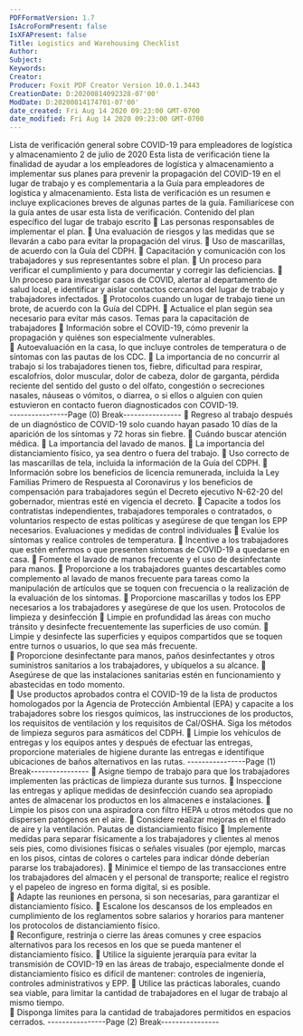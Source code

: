```yaml
---
PDFFormatVersion: 1.7
IsAcroFormPresent: false
IsXFAPresent: false
Title: Logistics and Warehousing Checklist
Author: 
Subject: 
Keywords: 
Creator: 
Producer: Foxit PDF Creator Version 10.0.1.3443
CreationDate: D:20200814092328-07'00'
ModDate: D:20200814174701-07'00'
date_created: Fri Aug 14 2020 09:23:00 GMT-0700
date_modified: Fri Aug 14 2020 09:23:00 GMT-0700
---
```

Lista de verificación general sobre COVID-19 
para empleadores de logística y almacenamiento 
2 de julio de 2020 
Esta lista de verificación tiene la finalidad de ayudar a los empleadores de logística y 
almacenamiento a implementar sus planes para prevenir la propagación del COVID-19 en el 
lugar de trabajo y es complementaria a la Guía para empleadores de logística y 
almacenamiento. Esta lista de verificación es un resumen e incluye explicaciones breves de 
algunas partes de la guía. Familiarícese con la guía antes de usar esta lista de verificación. 
Contenido del plan específico del lugar de 
trabajo escrito 
 Las personas responsables de implementar el plan. 
 Una evaluación de riesgos y las medidas que se llevarán a cabo para evitar la 
propagación del virus. 
 Uso de mascarillas, de acuerdo con la Guía del CDPH. 
 Capacitación y comunicación con los trabajadores y sus representantes sobre el 
plan. 
 Un proceso para verificar el cumplimiento y para documentar y corregir las 
deficiencias. 
 Un proceso para investigar casos de COVID, alertar al departamento de salud 
local, e identificar y aislar contactos cercanos del lugar de trabajo y trabajadores 
infectados. 
 Protocolos cuando un lugar de trabajo tiene un brote, de acuerdo con la Guía 
del CDPH. 
 Actualice el plan según sea necesario para evitar más casos. 
Temas para la capacitación de trabajadores 
 Información sobre el COVID-19, cómo prevenir la propagación y quiénes son 
especialmente vulnerables.  
 Autoevaluación en la casa, lo que incluye controles de temperatura o de 
síntomas con las pautas de los CDC. 
 La importancia de no concurrir al trabajo si los trabajadores tienen tos, fiebre, 
dificultad para respirar, escalofríos, dolor muscular, dolor de cabeza, dolor de 
garganta, pérdida reciente del sentido del gusto o del olfato, congestión o 
secreciones nasales, náuseas o vómitos, o diarrea, o si ellos o alguien con quien 
estuvieron en contacto fueron diagnosticados con COVID-19.  
----------------Page (0) Break----------------
 Regreso al trabajo después de un diagnóstico de COVID-19 solo cuando hayan 
pasado 10 días de la aparición de los síntomas y 72 horas sin fiebre. 
 Cuándo buscar atención médica. 
 La importancia del lavado de manos. 
 La importancia del distanciamiento físico, ya sea dentro o fuera del trabajo. 
 Uso correcto de las mascarillas de tela, incluida la información de la Guía del 
CDPH. 
 Información sobre los beneficios de licencia remunerada, incluida la Ley Familias 
Primero de Respuesta al Coronavirus y los beneficios de compensación para 
trabajadores según el Decreto ejecutivo N-62-20 del gobernador, mientras esté 
en vigencia el decreto. 
 Capacite a todos los contratistas independientes, trabajadores temporales o 
contratados, o voluntarios respecto de estas políticas y asegúrese de que tengan 
los EPP necesarios. 
Evaluaciones y medidas de control individuales 
 Evalúe los síntomas y realice controles de temperatura. 
 Incentive a los trabajadores que estén enfermos o que presenten síntomas de 
COVID-19 a quedarse en casa. 
 Fomente el lavado de manos frecuente y el uso de desinfectante para manos. 
 Proporcione a los trabajadores guantes descartables como complemento al 
lavado de manos frecuente para tareas como la manipulación de artículos que 
se toquen con frecuencia o la realización de la evaluación de los síntomas. 
 Proporcione mascarillas y todos los EPP necesarios a los trabajadores y asegúrese 
de que los usen. 
Protocolos de limpieza y desinfección 
 Limpie en profundidad las áreas con mucho tránsito y desinfecte 
frecuentemente las superficies de uso común. 
 Limpie y desinfecte las superficies y equipos compartidos que se toquen entre 
turnos o usuarios, lo que sea más frecuente.  
 Proporcione desinfectante para manos, paños desinfectantes y otros suministros 
sanitarios a los trabajadores, y ubíquelos a su alcance. 
 Asegúrese de que las instalaciones sanitarias estén en funcionamiento y 
abastecidas en todo momento.  
 Use productos aprobados contra el COVID-19 de la lista de productos 
homologados por la Agencia de Protección Ambiental (EPA) y capacite a los 
trabajadores sobre los riesgos químicos, las instrucciones de los productos, los 
requisitos de ventilación y los requisitos de Cal/OSHA. Siga los métodos de 
limpieza seguros para asmáticos del CDPH. 
 Limpie los vehículos de entregas y los equipos antes y después de efectuar las 
entregas, proporcione materiales de higiene durante las entregas e identifique 
ubicaciones de baños alternativos en las rutas. 
----------------Page (1) Break----------------
 Asigne tiempo de trabajo para que los trabajadores implementen las prácticas 
de limpieza durante sus turnos. 
 Inspeccione las entregas y aplique medidas de desinfección cuando sea 
apropiado antes de almacenar los productos en los almacenes e instalaciones. 
 Limpie los pisos con una aspiradora con filtro HEPA u otros métodos que no 
dispersen patógenos en el aire. 
 Considere realizar mejoras en el filtrado de aire y la ventilación. 
Pautas de distanciamiento físico 
 Implemente medidas para separar físicamente a los trabajadores y clientes al 
menos seis pies, como divisiones físicas o señales visuales (por ejemplo, marcas 
en los pisos, cintas de colores o carteles para indicar dónde deberían pararse los 
trabajadores). 
 Minimice el tiempo de las transacciones entre los trabajadores del almacén y el 
personal de transporte; realice el registro y el papeleo de ingreso en forma 
digital, si es posible.  
 Adapte las reuniones en persona, si son necesarias, para garantizar el 
distanciamiento físico. 
 Escalone los descansos de los empleados en cumplimiento de los reglamentos 
sobre salarios y horarios para mantener los protocolos de distanciamiento físico.  
 Reconfigure, restrinja o cierre las áreas comunes y cree espacios alternativos 
para los recesos en los que se pueda mantener el distanciamiento físico. 
 Utilice la siguiente jerarquía para evitar la transmisión de COVID-19 en las áreas 
de trabajo, especialmente donde el distanciamiento físico es difícil de mantener: 
controles de ingeniería, controles administrativos y EPP. 
 Utilice las prácticas laborales, cuando sea viable, para limitar la cantidad de 
trabajadores en el lugar de trabajo al mismo tiempo.  
 Disponga límites para la cantidad de trabajadores permitidos en espacios 
cerrados. 
----------------Page (2) Break----------------
